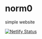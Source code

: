 # norm0
simple website

[![Netlify Status](https://api.netlify.com/api/v1/badges/948a5fc1-5e27-4807-bf3c-cd289ad3f581/deploy-status)](https://app.netlify.com/sites/sharp-feynman-e1511f/deploys)